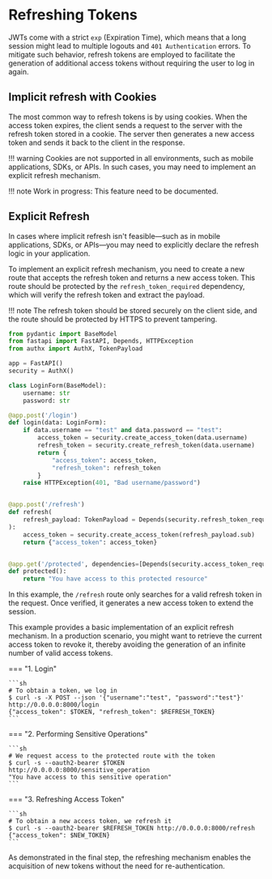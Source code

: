 # Refreshing Tokens

JWTs come with a strict `exp` (Expiration Time), which means that a long session might lead to multiple logouts and `401 Authentication` errors. To mitigate such behavior, refresh tokens are employed to facilitate the generation of additional access tokens without requiring the user to log in again.

## Implicit refresh with Cookies

The most common way to refresh tokens is by using cookies. When the access token expires, the client sends a request to the server with the refresh token stored in a cookie. The server then generates a new access token and sends it back to the client in the response.

!!! warning
    Cookies are not supported in all environments, such as mobile applications, SDKs, or APIs. In such cases, you may need to implement an explicit refresh mechanism.

!!! note
    Work in progress: This feature need to be documented.

## Explicit Refresh

In cases where implicit refresh isn't feasible—such as in mobile applications, SDKs, or APIs—you may need to explicitly declare the refresh logic in your application.

To implement an explicit refresh mechanism, you need to create a new route that accepts the refresh token and returns a new access token. This route should be protected by the `refresh_token_required` dependency, which will verify the refresh token and extract the payload.

!!! note
    The refresh token should be stored securely on the client side, and the route should be protected by HTTPS to prevent tampering.

```python
from pydantic import BaseModel
from fastapi import FastAPI, Depends, HTTPException
from authx import AuthX, TokenPayload

app = FastAPI()
security = AuthX()

class LoginForm(BaseModel):
    username: str
    password: str

@app.post('/login')
def login(data: LoginForm):
    if data.username == "test" and data.password == "test":
        access_token = security.create_access_token(data.username)
        refresh_token = security.create_refresh_token(data.username)
        return {
            "access_token": access_token,
            "refresh_token": refresh_token
        }
    raise HTTPException(401, "Bad username/password")


@app.post('/refresh')
def refresh(
    refresh_payload: TokenPayload = Depends(security.refresh_token_required)
):
    access_token = security.create_access_token(refresh_payload.sub)
    return {"access_token": access_token}


@app.get('/protected', dependencies=[Depends(security.access_token_required)])
def protected():
    return "You have access to this protected resource"
```

In this example, the `/refresh` route only searches for a valid refresh token in the request. Once verified, it generates a new access token to extend the session.

This example provides a basic implementation of an explicit refresh mechanism. In a production scenario, you might want to retrieve the current access token to revoke it, thereby avoiding the generation of an infinite number of valid access tokens.

=== "1. Login"

    ```sh
    # To obtain a token, we log in
    $ curl -s -X POST --json '{"username":"test", "password":"test"}' http://0.0.0.0:8000/login
    {"access_token": $TOKEN, "refresh_token": $REFRESH_TOKEN}
    ```
=== "2. Performing Sensitive Operations"

    ```sh
    # We request access to the protected route with the token
    $ curl -s --oauth2-bearer $TOKEN http://0.0.0.0:8000/sensitive_operation
    "You have access to this sensitive operation"
    ```
=== "3. Refreshing Access Token"

    ```sh
    # To obtain a new access token, we refresh it
    $ curl -s --oauth2-bearer $REFRESH_TOKEN http://0.0.0.0:8000/refresh
    {"access_token": $NEW_TOKEN}
    ```

As demonstrated in the final step, the refreshing mechanism enables the acquisition of new tokens without the need for re-authentication.
